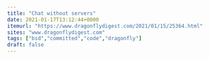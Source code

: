 ```yaml
---
title: "Chat without servers"
date: 2021-01-17T13:12:44+0000
itemurl: "https://www.dragonflydigest.com/2021/01/15/25364.html"
sites: "www.dragonflydigest.com"
tags: ["bsd","committed","code","dragonfly"]
draft: false
---
```

